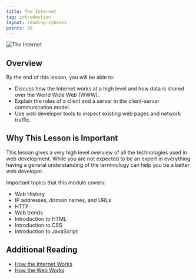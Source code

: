 ```yaml
---
title: The Internet
tag: introduction
layout: reading-zybooks
points: 20
---
```


![The Internet]({{site.baseurl}}/assets/images/internet.gif)

## Overview

By the end of this lesson, you will be able to:

- Discuss how the Internet works at a high level and how data is shared over the World Wide Web (WWW).
- Explain the roles of a client and a server in the client-server communication model.
- Use web developer tools to inspect existing web pages and network traffic.

## Why This Lesson is Important

This lesson gives a very high level overview of all the technologies used in web development. While
you are not expected to be an expert in everything having a general understanding of the terminology
can help you be a better web developer.

Important topics that this module covers:

- Web History
- IP addresses, domain names, and URLs
- HTTP
- Web trends
- Introduction to HTML
- Introduction to CSS
- Introduction to JavaScript

## Additional Reading 

- [How the Internet
  Works](https://developer.mozilla.org/en-US/docs/Learn/Common_questions/How_does_the_Internet_work)
- [How the Web Works](https://developer.mozilla.org/en-US/docs/Learn/Getting_started_with_the_web/How_the_Web_works)
